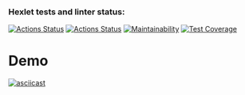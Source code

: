 ### Hexlet tests and linter status:
[![Actions Status](https://github.com/akulistus/frontend-project-46/actions/workflows/hexlet-check.yml/badge.svg)](https://github.com/akulistus/frontend-project-46/actions)
[![Actions Status](https://github.com/akulistus/frontend-project-46/actions/workflows/project-check.yml/badge.svg)](https://github.com/akulistus/frontend-project-46/actions)
[![Maintainability](https://api.codeclimate.com/v1/badges/87b16d1dd707ca761833/maintainability)](https://codeclimate.com/github/akulistus/frontend-project-46/maintainability)
[![Test Coverage](https://api.codeclimate.com/v1/badges/87b16d1dd707ca761833/test_coverage)](https://codeclimate.com/github/akulistus/frontend-project-46/test_coverage)

# Demo
[![asciicast](https://asciinema.org/a/tCe68yNZz94ue7x3bmTVukAIi.svg)](https://asciinema.org/a/tCe68yNZz94ue7x3bmTVukAIi)